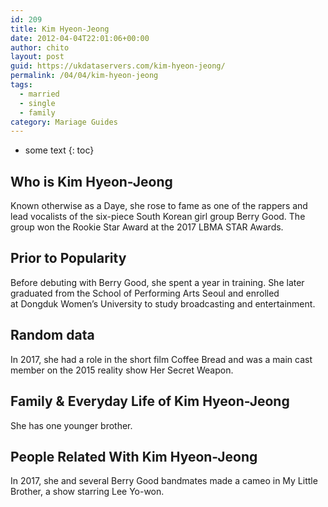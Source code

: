 ```yaml
---
id: 209
title: Kim Hyeon-Jeong
date: 2012-04-04T22:01:06+00:00
author: chito
layout: post
guid: https://ukdataservers.com/kim-hyeon-jeong/
permalink: /04/04/kim-hyeon-jeong  
tags:
  - married
  - single
  - family
category: Mariage Guides
---
```


* some text
{: toc}


## Who is  Kim Hyeon-Jeong
                  
                  
                  
Known otherwise as a Daye, she rose to fame as one of the rappers and lead vocalists of the six-piece South Korean girl group Berry Good. The group won the Rookie Star Award at the 2017 LBMA STAR Awards. 
                  
                
                
                
## Prior to Popularity 
                  
                  
                  
Before debuting with Berry Good, she spent a year in training. She later graduated from the School of Performing Arts Seoul and enrolled at Dongduk Women&#8217;s University to study broadcasting and entertainment. 
                  
                
                
                
## Random data 
                  
                  
                  
In 2017, she had a role in the short film Coffee Bread and was a main cast member on the 2015 reality show Her Secret Weapon. 
                  
                
                
                
## Family & Everyday Life of Kim Hyeon-Jeong
                  
                  
                  
She has one younger brother. 
                  
                
                
                
## People Related With  Kim Hyeon-Jeong
                  
                  
                  
In 2017, she and several Berry Good bandmates made a cameo in My Little Brother, a show starring Lee Yo-won. 
                  
                
              
            
          
          
          
    
    
  
